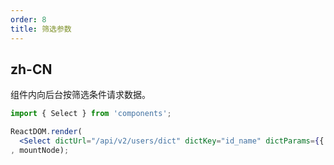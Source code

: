 ```yaml
---
order: 8
title: 筛选参数
---
```


## zh-CN

组件内向后台按筛选条件请求数据。

````jsx
import { Select } from 'components';

ReactDOM.render(
  <Select dictUrl="/api/v2/users/dict" dictKey="id_name" dictParams={{ companyId: 5 }} />
, mountNode);
````
